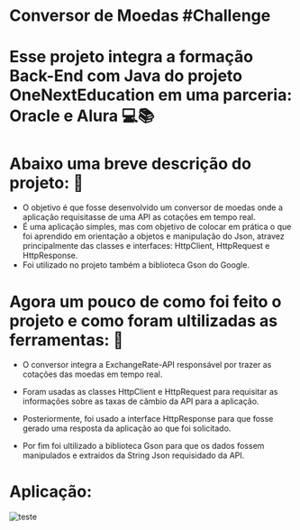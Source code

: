 # Conversor de Moedas #Challenge

# Esse projeto integra a formação Back-End com Java do projeto OneNextEducation em uma parceria: Oracle e Alura 💻📚

# Abaixo uma breve descrição do projeto: 📝
  - O objetivo é que fosse desenvolvido um conversor de moedas onde a aplicação requisitasse de uma API as cotações em tempo real.
  - É uma aplicação simples, mas com objetivo de colocar em prática o que foi aprendido em orientação a objetos e manipulação do
    Json, atravez principalmente das classes e interfaces: HttpClient, HttpRequest e HttpResponse.
  - Foi utilizado no projeto também a biblioteca Gson do Google.

# Agora um pouco de como foi feito o projeto e como foram ultilizadas as ferramentas: 📝
  
  - O conversor integra a ExchangeRate-API responsável por trazer as cotações das moedas em tempo real.

  - Foram usadas as classes HttpClient e HttpRequest para requisitar as informações sobre as taxas de câmbio da API para a aplicação.

  - Posteriormente, foi usado a interface HttpResponse para que fosse gerado uma resposta da aplicação ao que foi solicitado.

  - Por fim foi ultilizado a biblioteca Gson para que os dados fossem manipulados e extraidos da String Json requisidado da API.

# Aplicação:


![teste](https://github.com/willcosta29/Conversor_de_moedas/assets/163546595/434bdae4-0763-4556-9721-0830d62d57b0)
